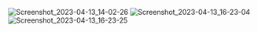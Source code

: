 ![Screenshot_2023-04-13_14-02-26](https://user-images.githubusercontent.com/29405747/231862277-0b4b6446-d97b-4135-a7aa-e1dc88c2c633.png)
![Screenshot_2023-04-13_16-23-04](https://user-images.githubusercontent.com/29405747/231862284-b72797f4-4ee9-4f5e-bdd2-552dd4069342.png)
![Screenshot_2023-04-13_16-23-25](https://user-images.githubusercontent.com/29405747/231862286-c84148c5-d479-4ec1-a67d-e49a85d0fe18.png)
